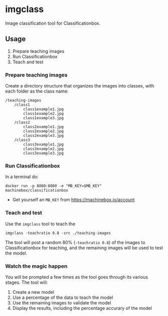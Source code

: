# imgclass

Image classification tool for Classificationbox.

## Usage

1. Prepare teaching images
1. Run Classificationbox
1. Teach and test

### Prepare teaching images

Create a directory structure that organizes the images into classes, with each folder as the class name:

```
/teaching-images
	/class1
		class1example1.jpg
		class1example2.jpg
		class1example3.jpg
	/class2
		class2example1.jpg
		class2example2.jpg
		class2example3.jpg
	/class3
		class3example1.jpg
		class3example2.jpg
		class3example3.jpg
```

### Run Classificationbox

In a terminal do:

```
docker run -p 8080:8080 -e "MB_KEY=$MB_KEY" machinebox/classificationbox
```

* Get yourself an `MB_KEY` from https://machinebox.io/account 

### Teach and test

Use the `imgclass` tool to teach the 

```
imgclass -teachratio 0.8 -src ./teaching-images
```

The tool will post a random 80% (`-teachratio 0.8`) of the images to Classificationbox for teaching, and the
remaining images will be used to test the model.

### Watch the magic happen

You will be prompted a few times as the tool goes through its various stages. The tool will:

1. Create a new model
1. Use a percentage of the data to teach the model
1. Use the remaining images to validate the model
1. Display the results, including the percentage accurary of the model

